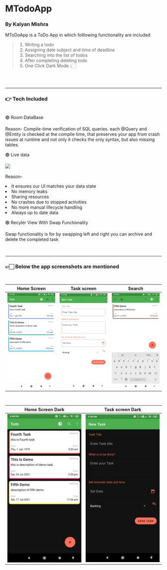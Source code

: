 # MTodoApp
### By Kalyan Mishra


MToDoApp is a ToDo App in which folllowing functionality are included<br>
> 1. Writing a todo <br>
> 2. Assigning date subject and time of deadline<br>
> 3. Searching into the list of todos <br>
> 4. After completing deleting todo <br>
> 5. One Click Dark Mode 👆🏻

<br><br>
<hr style="color:blue;">
<h3>👉 Tech Included</h3><br>
🟢 Room DataBase 
  
 Reason- Compile-time verification of SQL queries. each @Query and @Entity is checked at the compile time, that preserves your app from crash                       issues at runtime and   not only it checks the only syntax, but also missing tables.
  
  
🟢 Live data

 <p float="left">
  <img src="https://user-images.githubusercontent.com/55200919/134335777-b41332cb-9800-46e8-abd9-550f7af246cc.png" width="200"/>
</p>
   
   Reason- 
   <li>It ensures our UI matches your data state
   <li>No memory leaks
   <li>Sharing resources
   <li>No crashes due to stopped activities
   <li>No more manual lifecycle handling
   <li>Always up to date data
  
<br>

🟢 Recyler View With Swap Functionality
   
   Swap functionality is for by swapping left and right you can archive and delete the completed task
   
<br>
<hr>
  
  




  <h3>👉🏻 Below the app screenshots are mentioned</h3><br>


Home Screen            |  Task screen            |  Search
:-------------------------:|:-------------------------:|:-------------------------:
![](https://github.com/thekalyan001/Android001/blob/main/MTodoApp/Screenshots/WhatsApp%20Image%202021-09-09%20at%209.46.40%20PM%20(4).jpeg)  |  ![](https://github.com/thekalyan001/Android001/blob/main/MTodoApp/Screenshots/WhatsApp%20Image%202021-09-09%20at%209.46.40%20PM%20(3).jpeg)  |  ![](https://github.com/thekalyan001/Android001/blob/main/MTodoApp/Screenshots/WhatsApp%20Image%202021-09-09%20at%209.46.40%20PM.jpeg)

<br>


Home Screen Dark            |  Task screen Dark          
:-------------------------:|:-------------------------:
![](https://github.com/thekalyan001/Android001/blob/main/MTodoApp/Screenshots/WhatsApp%20Image%202021-09-09%20at%209.46.40%20PM%20(2).jpeg)  |  ![](https://github.com/thekalyan001/Android001/blob/main/MTodoApp/Screenshots/WhatsApp%20Image%202021-09-09%20at%209.46.40%20PM%20(1).jpeg) 
